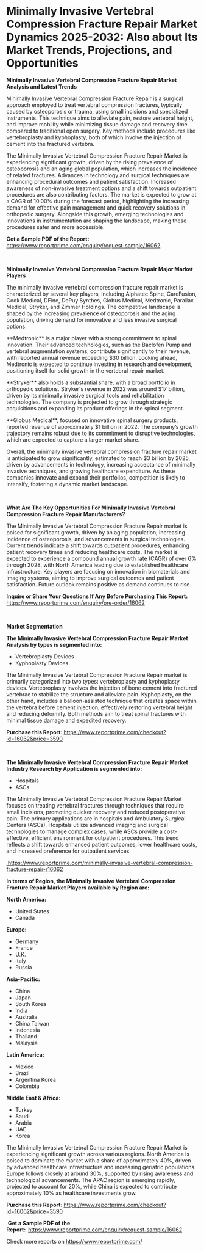 <p><h1>Minimally Invasive Vertebral Compression Fracture Repair Market Dynamics 2025-2032: Also about Its Market Trends, Projections, and Opportunities</h1></p><p><strong>Minimally Invasive Vertebral Compression Fracture Repair Market Analysis and Latest Trends</strong></p>
<p><p>Minimally Invasive Vertebral Compression Fracture Repair is a surgical approach employed to treat vertebral compression fractures, typically caused by osteoporosis or trauma, using small incisions and specialized instruments. This technique aims to alleviate pain, restore vertebral height, and improve mobility while minimizing tissue damage and recovery time compared to traditional open surgery. Key methods include procedures like vertebroplasty and kyphoplasty, both of which involve the injection of cement into the fractured vertebra.</p><p>The Minimally Invasive Vertebral Compression Fracture Repair Market is experiencing significant growth, driven by the rising prevalence of osteoporosis and an aging global population, which increases the incidence of related fractures. Advances in technology and surgical techniques are enhancing procedural outcomes and patient satisfaction. Increased awareness of non-invasive treatment options and a shift towards outpatient procedures are also contributing factors. The market is expected to grow at a CAGR of 10.00% during the forecast period, highlighting the increasing demand for effective pain management and quick recovery solutions in orthopedic surgery. Alongside this growth, emerging technologies and innovations in instrumentation are shaping the landscape, making these procedures safer and more accessible.</p></p>
<p><strong>Get a Sample PDF of the Report:&nbsp;</strong> <a href="https://www.reportprime.com/enquiry/request-sample/16062?utm_campaign=2634&utm_medium=2&utm_source=Github&utm_content=ia&utm_term=20032025&utm_id=minimally-invasive-vertebral-compression-fracture-repair">https://www.reportprime.com/enquiry/request-sample/16062</a></p>
<p>&nbsp;</p>
<p><strong>Minimally Invasive Vertebral Compression Fracture Repair Major Market Players</strong></p>
<p><p>The minimally invasive vertebral compression fracture repair market is characterized by several key players, including Alphatec Spine, CareFusion, Cook Medical, DFine, DePuy Synthes, Globus Medical, Medtronic, Parallax Medical, Stryker, and Zimmer Holdings. The competitive landscape is shaped by the increasing prevalence of osteoporosis and the aging population, driving demand for innovative and less invasive surgical options.</p><p>**Medtronic** is a major player with a strong commitment to spinal innovation. Their advanced technologies, such as the Baclofen Pump and vertebral augmentation systems, contribute significantly to their revenue, with reported annual revenue exceeding $30 billion. Looking ahead, Medtronic is expected to continue investing in research and development, positioning itself for solid growth in the vertebral repair market.</p><p>**Stryker** also holds a substantial share, with a broad portfolio in orthopedic solutions. Stryker's revenue in 2022 was around $17 billion, driven by its minimally invasive surgical tools and rehabilitation technologies. The company is projected to grow through strategic acquisitions and expanding its product offerings in the spinal segment.</p><p>**Globus Medical**, focused on innovative spinal surgery products, reported revenue of approximately $1 billion in 2022. The company’s growth trajectory remains robust due to its commitment to disruptive technologies, which are expected to capture a larger market share.</p><p>Overall, the minimally invasive vertebral compression fracture repair market is anticipated to grow significantly, estimated to reach $3 billion by 2025, driven by advancements in technology, increasing acceptance of minimally invasive techniques, and growing healthcare expenditure. As these companies innovate and expand their portfolios, competition is likely to intensify, fostering a dynamic market landscape.</p></p>
<p>&nbsp;</p>
<p><strong>What Are The Key Opportunities For Minimally Invasive Vertebral Compression Fracture Repair Manufacturers?</strong></p>
<p><p>The Minimally Invasive Vertebral Compression Fracture Repair market is poised for significant growth, driven by an aging population, increasing incidence of osteoporosis, and advancements in surgical technologies. Current trends indicate a shift towards outpatient procedures, enhancing patient recovery times and reducing healthcare costs. The market is expected to experience a compound annual growth rate (CAGR) of over 6% through 2028, with North America leading due to established healthcare infrastructure. Key players are focusing on innovation in biomaterials and imaging systems, aiming to improve surgical outcomes and patient satisfaction. Future outlook remains positive as demand continues to rise.</p></p>
<p><strong>Inquire or Share Your Questions If Any Before Purchasing This Report:</strong> <a href="https://www.reportprime.com/enquiry/pre-order/16062?utm_campaign=2634&utm_medium=2&utm_source=Github&utm_content=ia&utm_term=20032025&utm_id=minimally-invasive-vertebral-compression-fracture-repair">https://www.reportprime.com/enquiry/pre-order/16062</a></p>
<p>&nbsp;</p>
<p><strong>Market Segmentation</strong></p>
<p><strong>The Minimally Invasive Vertebral Compression Fracture Repair Market Analysis by types is segmented into:</strong></p>
<p><ul><li>Vertebroplasty Devices</li><li>Kyphoplasty Devices</li></ul></p>
<p><p>The Minimally Invasive Vertebral Compression Fracture Repair market is primarily categorized into two types: vertebroplasty and kyphoplasty devices. Vertebroplasty involves the injection of bone cement into fractured vertebrae to stabilize the structure and alleviate pain. Kyphoplasty, on the other hand, includes a balloon-assisted technique that creates space within the vertebra before cement injection, effectively restoring vertebral height and reducing deformity. Both methods aim to treat spinal fractures with minimal tissue damage and expedited recovery.</p></p>
<p><strong>Purchase this Report:&nbsp;</strong><a href="https://www.reportprime.com/checkout?id=16062&price=3590&utm_campaign=2634&utm_medium=2&utm_source=Github&utm_content=ia&utm_term=20032025&utm_id=minimally-invasive-vertebral-compression-fracture-repair">https://www.reportprime.com/checkout?id=16062&price=3590</a></p>
<p>&nbsp;</p>
<p><strong>The Minimally Invasive Vertebral Compression Fracture Repair Market Industry Research by Application is segmented into:</strong></p>
<p><ul><li>Hospitals</li><li>ASCs</li></ul></p>
<p><p>The Minimally Invasive Vertebral Compression Fracture Repair Market focuses on treating vertebral fractures through techniques that require small incisions, promoting quicker recovery and reduced postoperative pain. The primary applications are in hospitals and Ambulatory Surgical Centers (ASCs). Hospitals utilize advanced imaging and surgical technologies to manage complex cases, while ASCs provide a cost-effective, efficient environment for outpatient procedures. This trend reflects a shift towards enhanced patient outcomes, lower healthcare costs, and increased preference for outpatient services.</p></p>
<p><a href="https://www.reportprime.com/minimally-invasive-vertebral-compression-fracture-repair-r16062?utm_campaign=2634&utm_medium=2&utm_source=Github&utm_content=ia&utm_term=20032025&utm_id=minimally-invasive-vertebral-compression-fracture-repair">&nbsp;https://www.reportprime.com/minimally-invasive-vertebral-compression-fracture-repair-r16062</a></p>
<p><strong>In terms of Region, the Minimally Invasive Vertebral Compression Fracture Repair Market Players available by Region are:</strong></p>
<p>
    <p> <strong> North America: </strong>
        <ul>
            <li>United States</li>
            <li>Canada</li>
        </ul>
        </p> 
    <p> <strong> Europe: </strong>
        <ul>
            <li>Germany</li>
            <li>France</li>
            <li>U.K.</li>
            <li>Italy</li>
            <li>Russia</li>
        </ul>
        </p> 
    <p> <strong> Asia-Pacific: </strong>
        <ul>
            <li>China</li>
            <li>Japan</li>
            <li>South Korea</li>
            <li>India</li>
            <li>Australia</li>
            <li>China Taiwan</li>
            <li>Indonesia</li>
            <li>Thailand</li>
            <li>Malaysia</li>
        </ul>
        </p> 
    <p> <strong> Latin America: </strong>
        <ul>
            <li>Mexico</li>
            <li>Brazil</li>
            <li>Argentina Korea</li>
            <li>Colombia</li>
        </ul>
        </p> 
    <p> <strong> Middle East & Africa: </strong>
        <ul>
            <li>Turkey</li>
            <li>Saudi</li>
            <li>Arabia</li>
            <li>UAE</li>
            <li>Korea</li>
        </ul>
    </p>
    </p>
<p><p>The Minimally Invasive Vertebral Compression Fracture Repair Market is experiencing significant growth across various regions. North America is poised to dominate the market with a share of approximately 40%, driven by advanced healthcare infrastructure and increasing geriatric populations. Europe follows closely at around 30%, supported by rising awareness and technological advancements. The APAC region is emerging rapidly, projected to account for 20%, while China is expected to contribute approximately 10% as healthcare investments grow.</p></p>
<p><strong>Purchase this Report: </strong><a href="https://www.reportprime.com/checkout?id=16062&price=3590&utm_campaign=2634&utm_medium=2&utm_source=Github&utm_content=ia&utm_term=20032025&utm_id=minimally-invasive-vertebral-compression-fracture-repair">https://www.reportprime.com/checkout?id=16062&price=3590</a></p>
<p>&nbsp;<strong>Get a Sample PDF of the Report:&nbsp;&nbsp;</strong><a href="https://www.reportprime.com/enquiry/request-sample/16062?utm_campaign=2634&utm_medium=2&utm_source=Github&utm_content=ia&utm_term=20032025&utm_id=minimally-invasive-vertebral-compression-fracture-repair">https://www.reportprime.com/enquiry/request-sample/16062</a></p>
<p><strong></strong></p>
<p>Check more reports on <a href="https://www.reportprime.com/?utm_campaign=2634&utm_medium=2&utm_source=Github&utm_content=ia&utm_term=20032025&utm_id=minimally-invasive-vertebral-compression-fracture-repair">https://www.reportprime.com/</a></p>